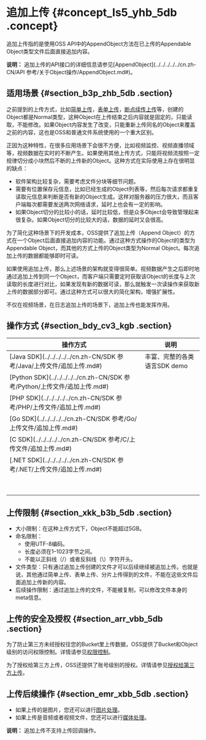 # 追加上传 {#concept_ls5_yhb_5db .concept}

追加上传指的是使用OSS API中的AppendObject方法在已上传的Appendable Object类型文件后面直接追加内容。

**说明：** 追加上传的API接口的详细信息请参见[AppendObject](../../../../../cn.zh-CN/API 参考/关于Object操作/AppendObject.md#)。

## 适用场景 {#section_b3p_zhb_5db .section}

之前提到的上传方式，比如[简单上传](cn.zh-CN/开发指南/上传文件（Object）/简单上传.md#)，[表单上传](cn.zh-CN/开发指南/上传文件（Object）/表单上传.md#)，[断点续传上传](cn.zh-CN/开发指南/上传文件（Object）/分片上传和断点续传.md#)等，创建的Object都是Normal类型，这种Object在上传结束之后内容就是固定的，只能读取，不能修改。如果Object内容发生了改变，只能重新上传同名的Object来覆盖之前的内容，这也是OSS和普通文件系统使用的一个重大区别。

正因为这种特性，在很多应用场景下会很不方便，比如视频监控、视频直播领域等，视频数据在实时的不断产生。如果使用其他上传方式，只能将视频流按照一定规律切分成小块然后不断的上传新的Object。这种方式在实际使用上存在很明显的缺点：

-   软件架构比较复杂，需要考虑文件分块等细节问题。
-   需要有位置保存元信息，比如已经生成的Object列表等，然后每次请求都重复读取元信息来判断是否有新的Object生成。这样对服务器的压力很大，而且客户端每次都需要发送两次网络请求，延时上也会有一定的影响。
-   如果Object切分的比较小的话，延时比较低，但是众多Object会导致管理起来很复杂。如果Object切分的比较大的话，数据的延时又会很高。

为了简化这种场景下的开发成本，OSS提供了追加上传（Append Object）的方式在一个Object后面直接追加内容的功能。通过这种方式操作的Object的类型为Appendable Object，而其他的方式上传的Object类型为Normal Object。每次追加上传的数据都能够即时可读。

如果使用追加上传，那么上述场景的架构就变得很简单。视频数据产生之后即时地通过追加上传到同一个Object，而客户端只需要定时获取该Object的长度与上次读取的长度进行对比，如果发现有新的数据可读，那么就触发一次读操作来获取新上传的数据部分即可。通过这种方式可以很大的简化架构，增强扩展性。

不仅在视频场景，在日志追加上传的场景下，追加上传也能发挥作用。

## 操作方式 {#section_bdy_cv3_kgb .section}

|操作方式|说明|
|----|--|
|[Java SDK](../../../../../cn.zh-CN/SDK 参考/Java/上传文件/追加上传.md#)|丰富、完整的各类语言SDK demo|
|[Python SDK](../../../../../cn.zh-CN/SDK 参考/Python/上传文件/追加上传.md#)|
|[PHP SDK](../../../../../cn.zh-CN/SDK 参考/PHP/上传文件/追加上传.md#)|
|[Go SDK](../../../../../cn.zh-CN/SDK 参考/Go/上传文件/追加上传.md#)|
|[C SDK](../../../../../cn.zh-CN/SDK 参考/C/上传文件/追加上传.md#)|
|[.NET SDK](../../../../../cn.zh-CN/SDK 参考/.NET/上传文件/追加上传.md#)|
| |
| |

## 上传限制 {#section_xkk_b3b_5db .section}

-   大小限制：在这种上传方式下，Object不能超过5GB。
-   命名限制：
    -   使用UTF-8编码。
    -   长度必须在1–1023字节之间。
    -   不能以正斜线（/）或者反斜线（\\）字符开头。
-   文件类型：只有通过追加上传创建的文件才可以后续继续被追加上传。也就是说，其他通过简单上传、表单上传、分片上传得到的文件，不能在这些文件后面追加上传新的内容。
-   后续操作限制：通过追加上传的文件，不能被复制，可以修改文件本身的meta信息。

## 上传的安全及授权 {#section_arr_vbb_5db .section}

为了防止第三方未经授权往您的Bucket里上传数据，OSS提供了Bucket和Object级别的访问权限控制。详情请参见[权限控制](cn.zh-CN/开发指南/权限控制/权限控制概述.md#)。

为了授权给第三方上传，OSS还提供了账号级别的授权。详情请参见[授权给第三方上传](cn.zh-CN/开发指南/上传文件（Object）/授权给第三方上传.md#)。

## 上传后续操作 {#section_emr_xbb_5db .section}

-   如果上传的是图片，您还可以进行[图片处理](../../../../../cn.zh-CN/数据处理/图片处理指南/快速使用OSS图片服务.md#)。
-   如果上传是音频或者视频文件，您还可以进行[媒体处理](cn.zh-CN/开发指南/云端数据处理.md#)。

**说明：** 追加上传不支持上传回调操作。

